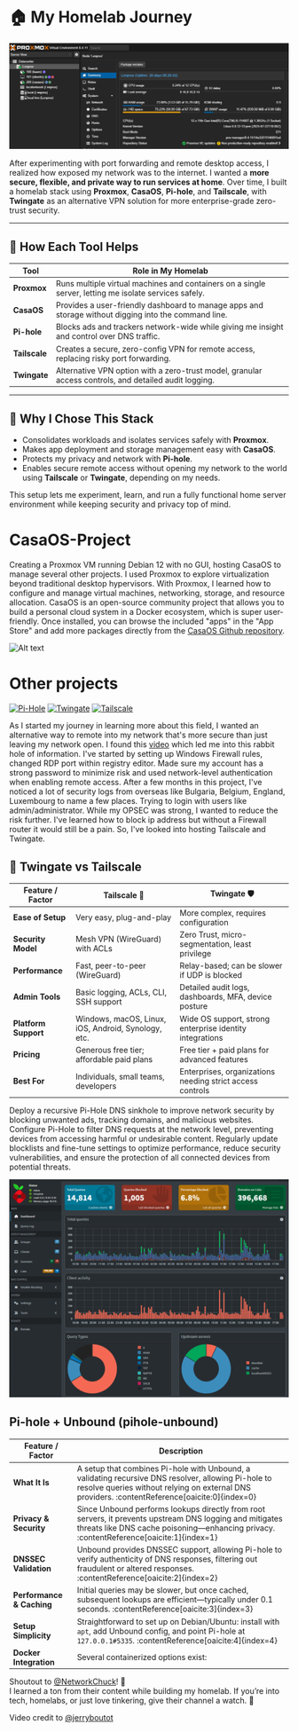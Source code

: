 # 🏠 My Homelab Journey

![Alt text](images/proxmox.png)

After experimenting with port forwarding and remote desktop access, I realized how exposed my network was to the internet. I wanted a **more secure, flexible, and private way to run services at home**. Over time, I built a homelab stack using **Proxmox**, **CasaOS**, **Pi-hole**, and **Tailscale**, with **Twingate** as an alternative VPN solution for more enterprise-grade zero-trust security.

---

## 🔧 How Each Tool Helps

| Tool       | Role in My Homelab |
|------------|------------------|
| **Proxmox** | Runs multiple virtual machines and containers on a single server, letting me isolate services safely. |
| **CasaOS** | Provides a user-friendly dashboard to manage apps and storage without digging into the command line. |
| **Pi-hole** | Blocks ads and trackers network-wide while giving me insight and control over DNS traffic. |
| **Tailscale** | Creates a secure, zero-config VPN for remote access, replacing risky port forwarding. |
| **Twingate** | Alternative VPN option with a zero-trust model, granular access controls, and detailed audit logging. |

---

## 🚀 Why I Chose This Stack
- Consolidates workloads and isolates services safely with **Proxmox**.  
- Makes app deployment and storage management easy with **CasaOS**.  
- Protects my privacy and network with **Pi-hole**.  
- Enables secure remote access without opening my network to the world using **Tailscale** or **Twingate**, depending on my needs.  

This setup lets me experiment, learn, and run a fully functional home server environment while keeping security and privacy top of mind.




# CasaOS-Project

  Creating a Proxmox VM running Debian 12 with no GUI, hosting CasaOS to manage several other projects. I used Proxmox to explore virtualization beyond traditional desktop hypervisors. With Proxmox, I learned how to configure and manage virtual machines, networking, storage, and resource allocation. CasaOS is an open-source community project that allows you to build a personal cloud system in a Docker ecosystem, which is super user-friendly. Once installed, you can browse the included "apps" in the "App Store" and add more packages directly from the [CasaOS Github repository](https://awesome.casaos.io/content/3rd-party-app-stores/list.html#_2-casaos-appstore-play). 

![Alt text](images/casaos.png)


#      Other projects 
  [![Pi-Hole](https://img.shields.io/badge/pihole-%2396060C.svg?style=for-the-badge&logo=pi-hole&logoColor=white/)](https://pi-hole.net/)
 [![Twingate](https://img.shields.io/badge/Twingate-FFFFFF?style=for-the-badge&logo=susetwingate&logoColor=000000)](https://www.twingate.com)
[![Tailscale](https://img.shields.io/badge/Tailscale-000000?style=for-the-badge&logo=tailscale)](https://tailscale.com)

 As I started my journey in learning more about this field, I wanted an alternative way to remote into my network that's more secure than just leaving my network open. I found this [video](https://youtu.be/sax55mrOX54?si=Sw2JB6fEf78CMCiX) which led me into this rabbit hole of information. I've started by setting up Windows Firewall rules, changed RDP port within registry editor. Made sure my account has a strong password to minimize risk and used network-level authentication when enabling remote access. After a few months in this project, I've noticed a lot of security logs from overseas like Bulgaria, Belgium, England, Luxembourg to name a few places. Trying to login with users like admin/administrator. While my OPSEC was strong, I wanted to reduce the risk further. I've learned how to block ip address but without a Firewall router it would still be a pain. So, I've looked into hosting Tailscale and Twingate.

## 🔐 Twingate vs Tailscale

| Feature / Factor        | **Tailscale** 🚀 | **Twingate** 🛡️ |
|-------------------------|------------------|-----------------|
| **Ease of Setup**       | Very easy, plug-and-play | More complex, requires configuration |
| **Security Model**      | Mesh VPN (WireGuard) with ACLs | Zero Trust, micro-segmentation, least privilege |
| **Performance**         | Fast, peer-to-peer (WireGuard) | Relay-based; can be slower if UDP is blocked |
| **Admin Tools**         | Basic logging, ACLs, CLI, SSH support | Detailed audit logs, dashboards, MFA, device posture |
| **Platform Support**    | Windows, macOS, Linux, iOS, Android, Synology, etc. | Wide OS support, strong enterprise identity integrations |
| **Pricing**             | Generous free tier; affordable paid plans | Free tier + paid plans for advanced features |
| **Best For**            | Individuals, small teams, developers | Enterprises, organizations needing strict access controls |

Deploy a recursive Pi-Hole DNS sinkhole to improve network security by blocking unwanted ads, tracking domains, and malicious websites. Configure Pi-Hole to filter DNS requests at the network level, preventing devices from accessing harmful or undesirable content. Regularly update blocklists and fine-tune settings to optimize performance, reduce security vulnerabilities, and ensure the protection of all connected devices from potential threats. 

![Alt text](images/pihole-unbound.png)

##  Pi-hole + Unbound (pihole-unbound)

| Feature / Factor             | Description |
|------------------------------|-------------|
| **What It Is**               | A setup that combines Pi-hole with Unbound, a validating recursive DNS resolver, allowing Pi-hole to resolve queries without relying on external DNS providers. :contentReference[oaicite:0]{index=0} |
| **Privacy & Security**       | Since Unbound performs lookups directly from root servers, it prevents upstream DNS logging and mitigates threats like DNS cache poisoning—enhancing privacy. :contentReference[oaicite:1]{index=1} |
| **DNSSEC Validation**        | Unbound provides DNSSEC support, allowing Pi-hole to verify authenticity of DNS responses, filtering out fraudulent or altered responses. :contentReference[oaicite:2]{index=2} |
| **Performance & Caching**    | Initial queries may be slower, but once cached, subsequent lookups are efficient—typically under 0.1 seconds. :contentReference[oaicite:3]{index=3} |
| **Setup Simplicity**         | Straightforward to set up on Debian/Ubuntu: install with `apt`, add Unbound config, and point Pi-hole at `127.0.0.1#5335`. :contentReference[oaicite:4]{index=4} |
| **Docker Integration**       | Several containerized options exist:



Shoutout to [@NetworkChuck](https://www.youtube.com/@NetworkChuck)! 🙌  
I learned a ton from their content while building my homelab. If you’re into tech, homelabs, or just love tinkering, give their channel a watch. 🚀

Video credit to [@jerryboutot](https://www.youtube.com/channel/UCu10mLMkrrYaVKUYeK4h6dg)
